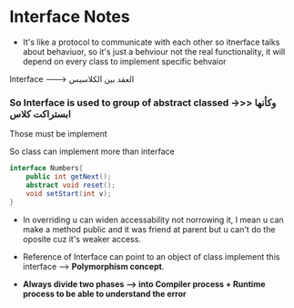 # Interface Notes

- It's like a protocol to communicate with each other so itnerface talks about behaviuor, so it's just a behviour not the real functionality, it will depend on every class to implement specific behvaior

Interface --->                                             العقد بين الكلاسيس

### So Interface is used to group of abstract classed   ->>>             وكأنها ابستراكت كلاس 

Those must be implement

So class can implement more than interface

```java
interface Numbers{
    public int getNext();
    abstract void reset();
    void setStart(int v);
}
```
- In overriding u can widen accessability not norrowing it, I mean u can make a method public and it was friend at parent but u can't do the oposite cuz it's weaker access.

* Reference of Interface can point to an object of class implement this interface --> **Polymorphism concept**.

- **Always divide two phases --> into Compiler process + Runtime process to be able to understand the error**

